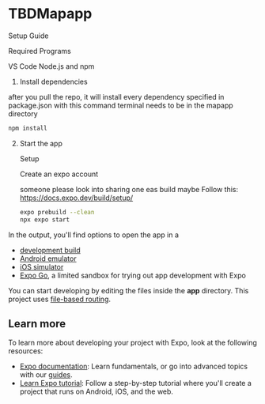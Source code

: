 # TBDMapapp

Setup Guide

Required Programs

VS Code
Node.js and npm

1. Install dependencies

after you pull the repo, it will install every dependency specified in package.json with this command
terminal needs to be in the mapapp directory

```bash
npm install
```

2. Start the app

   Setup

   Create an expo account

   someone please look into sharing one eas build maybe
   Follow this: https://docs.expo.dev/build/setup/

   ```bash
   expo prebuild --clean
   npx expo start
   ```

In the output, you'll find options to open the app in a

- [development build](https://docs.expo.dev/develop/development-builds/introduction/)
- [Android emulator](https://docs.expo.dev/workflow/android-studio-emulator/)
- [iOS simulator](https://docs.expo.dev/workflow/ios-simulator/)
- [Expo Go](https://expo.dev/go), a limited sandbox for trying out app development with Expo

You can start developing by editing the files inside the **app** directory. This project uses [file-based routing](https://docs.expo.dev/router/introduction).

## Learn more

To learn more about developing your project with Expo, look at the following resources:

- [Expo documentation](https://docs.expo.dev/): Learn fundamentals, or go into advanced topics with our [guides](https://docs.expo.dev/guides).
- [Learn Expo tutorial](https://docs.expo.dev/tutorial/introduction/): Follow a step-by-step tutorial where you'll create a project that runs on Android, iOS, and the web.
